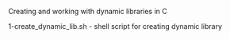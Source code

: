 Creating and working with dynamic libraries in C

1-create_dynamic_lib.sh - shell script for creating dynamic library
